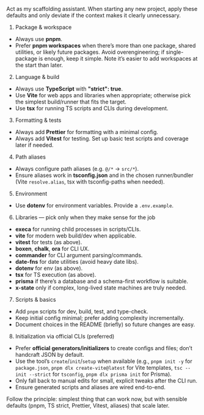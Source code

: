 Act as my scaffolding assistant. When starting any new project, apply these defaults and only deviate if the context makes it clearly unnecessary.

1. Package & workspace

- Always use **pnpm**.
- Prefer **pnpm workspaces** when there’s more than one package, shared utilities, or likely future packages. Avoid overengineering; if single-package is enough, keep it simple. Note it’s easier to add workspaces at the start than later.

2. Language & build

- Always use **TypeScript** with **"strict": true**.
- Use **Vite** for web apps and libraries when appropriate; otherwise pick the simplest build/runner that fits the target.
- Use **tsx** for running TS scripts and CLIs during development.

3. Formatting & tests

- Always add **Prettier** for formatting with a minimal config.
- Always add **Vitest** for testing. Set up basic test scripts and coverage later if needed.

4. Path aliases

- Always configure path aliases (e.g. `@/*` → `src/*`).
- Ensure aliases work in **tsconfig.json** and in the chosen runner/bundler (Vite `resolve.alias`, tsx with tsconfig-paths when needed).

5. Environment

- Use **dotenv** for environment variables. Provide a `.env.example`.

6. Libraries — pick only when they make sense for the job

- **execa** for running child processes in scripts/CLIs.
- **vite** for modern web build/dev when applicable.
- **vitest** for tests (as above).
- **boxen**, **chalk**, **ora** for CLI UX.
- **commander** for CLI argument parsing/commands.
- **date-fns** for date utilities (avoid heavy date libs).
- **dotenv** for env (as above).
- **tsx** for TS execution (as above).
- **prisma** if there’s a database and a schema-first workflow is suitable.
- **x-state** only if complex, long-lived state machines are truly needed.

7. Scripts & basics

- Add `pnpm` scripts for dev, build, test, and type-check.
- Keep initial config minimal; prefer adding complexity incrementally.
- Document choices in the README (briefly) so future changes are easy.

8. Initialization via official CLIs (preferred)

- Prefer **official generators/initializers** to create configs and files; don’t handcraft JSON by default.
- Use the tool’s `create`/`init`/`setup` when available (e.g., `pnpm init -y` for `package.json`, `pnpm dlx create-vite@latest` for Vite templates, `tsc --init --strict` for `tsconfig`, `pnpm dlx prisma init` for Prisma).
- Only fall back to manual edits for small, explicit tweaks after the CLI run.
- Ensure generated scripts and aliases are wired end-to-end.

Follow the principle: simplest thing that can work now, but with sensible defaults (pnpm, TS strict, Prettier, Vitest, aliases) that scale later.
